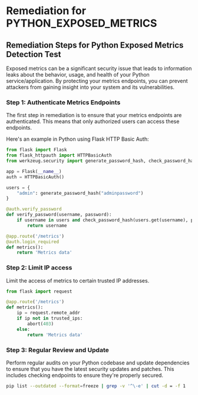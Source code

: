 # Remediation for PYTHON_EXPOSED_METRICS

## Remediation Steps for Python Exposed Metrics Detection Test

Exposed metrics can be a significant security issue that leads to information leaks about the behavior, usage, and health of your Python service/application. By protecting your metrics endpoints, you can prevent attackers from gaining insight into your system and its vulnerabilities. 

### Step 1: Authenticate Metrics Endpoints
The first step in remediation is to ensure that your metrics endpoints are authenticated. This means that only authorized users can access these endpoints.

Here's an example in Python using Flask HTTP Basic Auth:

```python
from flask import Flask
from flask_httpauth import HTTPBasicAuth
from werkzeug.security import generate_password_hash, check_password_hash

app = Flask(__name__)
auth = HTTPBasicAuth()

users = {
    "admin": generate_password_hash("adminpassword")
}

@auth.verify_password
def verify_password(username, password):
    if username in users and check_password_hash(users.get(username), password):
        return username

@app.route('/metrics')
@auth.login_required
def metrics():
    return 'Metrics data'
```

### Step 2: Limit IP access

Limit the access of metrics to certain trusted IP addresses.

```python
from flask import request

@app.route('/metrics')
def metrics():
    ip = request.remote_addr
    if ip not in trusted_ips:
        abort(403)
    else:
        return 'Metrics data'
```

### Step 3: Regular Review and Update

Perform regular audits on your Python codebase and update dependencies to ensure that you have the latest security updates and patches. This includes checking endpoints to ensure they're properly secured.

```bash
pip list --outdated --format=freeze | grep -v '^\-e' | cut -d = -f 1  | xargs -n1 pip install -U 
```